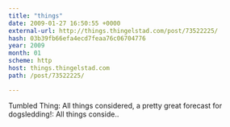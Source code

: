 ```yaml
---
title: "things"
date: 2009-01-27 16:50:55 +0000
external-url: http://things.thingelstad.com/post/73522225/
hash: 03b39fb66efa4ecd7feaa76c06704776
year: 2009
month: 01
scheme: http
host: things.thingelstad.com
path: /post/73522225/

---
```


Tumbled Thing: All things considered, a pretty great forecast for dogsledding!: All things conside.. 
